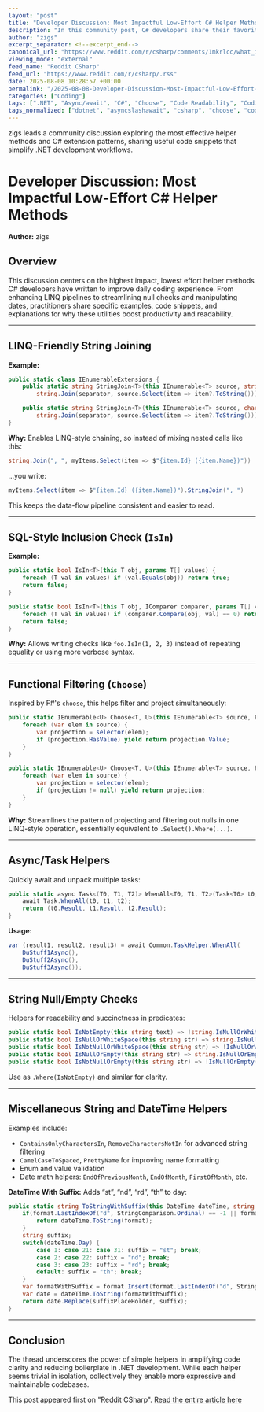 ```yaml
---
layout: "post"
title: "Developer Discussion: Most Impactful Low-Effort C# Helper Methods"
description: "In this community post, C# developers share their favorite low-effort, high-impact helper methods and extension patterns. The discussion highlights how small code utilities improve code readability, support LINQ chaining, and streamline common development tasks in .NET—covering string manipulation, collection helpers, date logic, and more. The post compiles real-world examples, rationale, and implementation details from experienced practitioners."
author: "zigs"
excerpt_separator: <!--excerpt_end-->
canonical_url: "https://www.reddit.com/r/csharp/comments/1mkrlcc/what_is_the_lowest_effort_highest_impact_helper/"
viewing_mode: "external"
feed_name: "Reddit CSharp"
feed_url: "https://www.reddit.com/r/csharp/.rss"
date: 2025-08-08 10:28:57 +00:00
permalink: "/2025-08-08-Developer-Discussion-Most-Impactful-Low-Effort-C-Helper-Methods.html"
categories: ["Coding"]
tags: [".NET", "Async/await", "C#", "Choose", "Code Readability", "Coding", "Community", "DateTime Helpers", "Developer Tips", "Extension Methods", "Helper Methods", "IEnumerable", "IsIn", "IsNullOrWhiteSpace", "LINQ", "String.join", "Task Parallelism", "Utilities"]
tags_normalized: ["dotnet", "asyncslashawait", "csharp", "choose", "code readability", "coding", "community", "datetime helpers", "developer tips", "extension methods", "helper methods", "ienumerable", "isin", "isnullorwhitespace", "linq", "stringdotjoin", "task parallelism", "utilities"]
---
```


zigs leads a community discussion exploring the most effective helper methods and C# extension patterns, sharing useful code snippets that simplify .NET development workflows.<!--excerpt_end-->

# Developer Discussion: Most Impactful Low-Effort C# Helper Methods

**Author:** zigs

## Overview

This discussion centers on the highest impact, lowest effort helper methods C# developers have written to improve daily coding experience. From enhancing LINQ pipelines to streamlining null checks and manipulating dates, practitioners share specific examples, code snippets, and explanations for why these utilities boost productivity and readability.

---

## LINQ-Friendly String Joining

**Example:**

```csharp
public static class IEnumerableExtensions {
    public static string StringJoin<T>(this IEnumerable<T> source, string separator) =>
        string.Join(separator, source.Select(item => item?.ToString()));

    public static string StringJoin<T>(this IEnumerable<T> source, char separator) =>
        string.Join(separator, source.Select(item => item?.ToString()));
}
```

**Why:** Enables LINQ-style chaining, so instead of mixing nested calls like this:

```csharp
string.Join(", ", myItems.Select(item => $"{item.Id} ({item.Name})"))
```

...you write:

```csharp
myItems.Select(item => $"{item.Id} ({item.Name})").StringJoin(", ")
```

This keeps the data-flow pipeline consistent and easier to read.

---

## SQL-Style Inclusion Check (`IsIn`)

**Example:**

```csharp
public static bool IsIn<T>(this T obj, params T[] values) {
    foreach (T val in values) if (val.Equals(obj)) return true;
    return false;
}

public static bool IsIn<T>(this T obj, IComparer comparer, params T[] values) {
    foreach (T val in values) if (comparer.Compare(obj, val) == 0) return true;
    return false;
}
```

**Why:** Allows writing checks like `foo.IsIn(1, 2, 3)` instead of repeating equality or using more verbose syntax.

---

## Functional Filtering (`Choose`)

Inspired by F#'s `choose`, this helps filter and project simultaneously:

```csharp
public static IEnumerable<U> Choose<T, U>(this IEnumerable<T> source, Func<T, U?> selector) where U : struct {
    foreach (var elem in source) {
        var projection = selector(elem);
        if (projection.HasValue) yield return projection.Value;
    }
}

public static IEnumerable<U> Choose<T, U>(this IEnumerable<T> source, Func<T, U?> selector) {
    foreach (var elem in source) {
        var projection = selector(elem);
        if (projection != null) yield return projection;
    }
}
```

**Why:** Streamlines the pattern of projecting and filtering out nulls in one LINQ-style operation, essentially equivalent to `.Select().Where(...)`.

---

## Async/Task Helpers

Quickly await and unpack multiple tasks:

```csharp
public static async Task<(T0, T1, T2)> WhenAll<T0, T1, T2>(Task<T0> t0, Task<T1> t1, Task<T2> t2) {
    await Task.WhenAll(t0, t1, t2);
    return (t0.Result, t1.Result, t2.Result);
}
```

**Usage:**

```csharp
var (result1, result2, result3) = await Common.TaskHelper.WhenAll(
    DuStuff1Async(),
    DuStuff2Async(),
    DuStuff3Async());
```

---

## String Null/Empty Checks

Helpers for readability and succinctness in predicates:

```csharp
public static bool IsNotEmpty(this string text) => !string.IsNullOrWhiteSpace(text);
public static bool IsNullOrWhiteSpace(this string str) => string.IsNullOrWhiteSpace(str);
public static bool IsNotNullOrWhiteSpace(this string str) => !IsNullOrWhiteSpace(str);
public static bool IsNullOrEmpty(this string str) => string.IsNullOrEmpty(str);
public static bool IsNotNullOrEmpty(this string str) => !IsNullOrEmpty(str);
```

Use as `.Where(IsNotEmpty)` and similar for clarity.

---

## Miscellaneous String and DateTime Helpers

Examples include:

- `ContainsOnlyCharactersIn`, `RemoveCharactersNotIn` for advanced string filtering
- `CamelCaseToSpaced`, `PrettyName` for improving name formatting
- Enum and value validation
- Date math helpers: `EndOfPreviousMonth`, `EndOfMonth`, `FirstOfMonth`, etc.

**DateTime With Suffix:**
Adds “st”, “nd”, “rd”, “th” to day:

```csharp
public static string ToStringWithSuffix(this DateTime dateTime, string format, string suffixPlaceHolder = "$") {
    if(format.LastIndexOf("d", StringComparison.Ordinal) == -1 || format.Count(x => x == 'd') > 2) {
        return dateTime.ToString(format);
    }
    string suffix;
    switch(dateTime.Day) {
        case 1: case 21: case 31: suffix = "st"; break;
        case 2: case 22: suffix = "nd"; break;
        case 3: case 23: suffix = "rd"; break;
        default: suffix = "th"; break;
    }
    var formatWithSuffix = format.Insert(format.LastIndexOf("d", StringComparison.InvariantCultureIgnoreCase) + 1, suffixPlaceHolder);
    var date = dateTime.ToString(formatWithSuffix);
    return date.Replace(suffixPlaceHolder, suffix);
}
```

---

## Conclusion

The thread underscores the power of simple helpers in amplifying code clarity and reducing boilerplate in .NET development. While each helper seems trivial in isolation, collectively they enable more expressive and maintainable codebases.

This post appeared first on "Reddit CSharp". [Read the entire article here](https://www.reddit.com/r/csharp/comments/1mkrlcc/what_is_the_lowest_effort_highest_impact_helper/)
